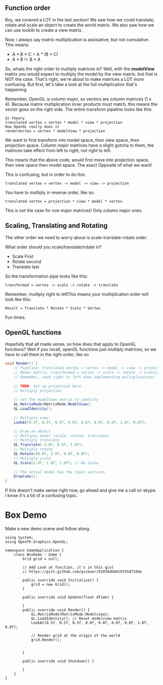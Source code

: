 ## Function order
Boy, we covered a LOT in the last section! We saw how we could translate, rotate and scale an object to create the world matrix. We also saw how we can use lookAt to create a view matrix.

Now, i always say matrix multiplication is assisiative, but not cumulative. This means:

* A \* B \* C = A \* (B \* C)
* A \* B != B \* A

So, whats the right order to multiply matrices in? Well, with the __modelView__ matrix you would expect to multiply the model by the view matrix, but that is NOT the case. That's right, we're about to make matrices a LOT more confusing. But first, let's take a look at the full multiplication that's happening.

Remember, OpenGL is column major, so vectors are column matrices (1 x 4). Because matrix multiplication inner products must match, this means the vector goes on the right side. The entire transform pipeline looks like this:

```
In theory
translated vertex = vertex * model * view * projection
How OpenGL really does it
renderVertex = vertex * modelView * projection
```

We want to first transform into model space, then view space, then projection space. Column major matrices have a slight gotcha to them, the matrices take effect from left to right, not right to left. 

This means that the above code, would first move into projection space, then view space then model space. The exact Opposite of what we want!

This is confusing, but in order to do this:

```
translated vertex = vertex -> model -> view -> projection
```

You have to multiply in reverse order, like so:

```
translated vertex = projection * view * model * vertex
```

This is not the case for row major matrices! Only column major ones.

## Scaling, Translating and Rotating
The other order we need to worry about is scale-translate-rotate order. 

What order should you scale/translate/rotate in?

* Scale First
* Rotate second
* Translate last

So the transformation pipe looks like this:

```
transformed = vertex -> scale -> rotate -> translate
```

Remember, multiply right to leftThis means your multiplication order will look like this:

```
Result = Translate * Rotate * Scale * Vertex
```
Fun times.

## OpenGL functions
Hopefully that all made sense, so how does that apply to OpenGL functions? Well if you recall, openGL functions just multiply matrices, so we have to call them in the right order, like so

```cs
void Render() {
    // Pipeline: translated vertex = vertex -> model -> view -> projection
    // Model matrix: transformed = vertex -> scale -> rotate -> translate
    // Remember, read right to left when implementing multiplication!
    
    // TODO: Set up projection here
    // Multiply projection
    
    // Set the modelView matrix to identity
    GL.MatrixMode(MatrixMode.ModelView);
    GL.LoadIdentity();
    
    // Multiply view
    LookAt(0.5f, 0.5f, 0.5f, 0.0f, 0.0f, 0.0f, 0.0f, 1.0f, 0.0f);

    // Draw an object
    // Multiply model (scale, rotate, translate)
    // Multiply translate
    GL.Translate(-3.0f, 0.0f, 1.0f);
    // Multiply rotate
    GL.Rotate(90.0f, 1.0f, 0.0f, 0.0f);
    // Multiply scale
    GL.Scale(1.0f, 1.0f, 1.0f); // No scale
    
    // The actual model has the input vertices
    DrawCube();
}
```

If this doesn't make sense right now, go ahead and give me a call on skype. I know it's a bit of a confusing topic.

# Box Demo
Make a new demo scene and follow along

```
using System;
using OpenTK.Graphics.OpenGL;

namespace GameApplication {
    class BoxDemo : Game {
        Grid grid = null;

        // Add Look at function, it's in this gist
        // https://gist.github.com/gszauer/91038dbb010755d719de

        public override void Initialize() {
            grid = new Grid();
        }

        public override void Update(float dTime) {

        }
        public override void Render() {
            GL.MatrixMode(MatrixMode.Modelview);
            GL.LoadIdentity(); // Reset modelview matrix
            LookAt(0.5f, 0.5f, 0.5f, 0.0f, 0.0f, 0.0f, 0.0f, 1.0f, 0.0f);

            // Render grid at the origin of the world
            grid.Render();

            
        }
        
        public override void Shutdown() {

        }
    }
}
```